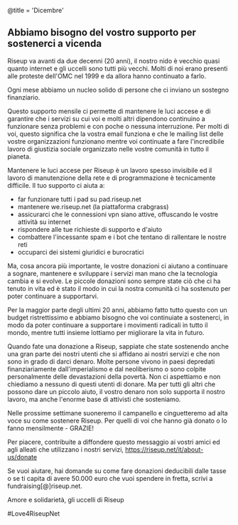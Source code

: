 @title = 'Dicembre'

Abbiamo bisogno del vostro supporto per sostenerci a vicenda
------------------------------------------------------------

Riseup va avanti da due decenni (20 anni), il nostro nido è vecchio quasi quanto internet e gli uccelli sono tutti più vecchi. Molti di noi erano presenti alle proteste dell'OMC nel 1999 e da allora hanno continuato a farlo.

Ogni mese abbiamo un nucleo solido di persone che ci inviano un sostegno finanziario.

Questo supporto mensile ci permette di mantenere le luci accese e di garantire che i servizi su cui voi e molti altri dipendono continuino a funzionare senza problemi e con poche o nessuna interruzione. Per molti di voi, questo significa che la vostra email funziona e che le mailing list delle vostre organizzazioni funzionano mentre voi continuate a fare l'incredibile lavoro di giustizia sociale organizzato nelle vostre comunità in tutto il pianeta.

Mantenere le luci accese per Riseup è un lavoro spesso invisibile ed il lavoro di manutenzione della rete e di programmazione è tecnicamente difficile. Il tuo supporto ci aiuta a:

* far funzionare tutti i pad su pad.riseup.net 
* mantenere we.riseup.net (la piattaforma crabgrass) 
* assicurarci che le connessioni vpn siano attive, offuscando le vostre attività su internet 
* rispondere alle tue richieste di supporto e d'aiuto 
* combattere l'incessante spam e i bot che tentano di rallentare le nostre reti 
* occuparci dei sistemi giuridici e burocratici 

Ma, cosa ancora più importante, le vostre donazioni ci aiutano a continuare a sognare, mantenere e sviluppare i servizi man mano che la tecnologia cambia e si evolve. Le piccole donazioni sono sempre state ciò che ci ha tenuto in vita ed è stato il modo in cui la nostra comunità ci ha sostenuto per poter continuare a supportarvi.

Per la maggior parte degli ultimi 20 anni, abbiamo fatto tutto questo con un budget ristrettissimo e abbiamo bisogno che voi continuiate a sostenerci, in modo da poter continuare a supportare i movimenti radicali in tutto il mondo, mentre tutti insieme lottiamo per migliorare la vita in futuro.

Quando fate una donazione a Riseup, sappiate che state sostenendo anche una gran parte dei nostri utenti che si affidano ai nostri servizi e che non sono in grado di darci denaro. Molte persone vivono in paesi depredati finanziariamente dall'imperialismo e dal neoliberismo o sono colpite personalmente delle devastazioni della povertà. Non ci aspettiamo e non chiediamo a nessuno di questi utenti di donare. Ma per tutti gli altri che possono dare un piccolo aiuto, il vostro denaro non solo supporta il nostro lavoro, ma anche l'enorme base di attivisti che sosteniamo.

Nelle prossime settimane suoneremo il campanello e cinguetteremo ad alta voce su come sostenere Riseup. Per quelli di voi che hanno già donato o lo fanno mensilmente - GRAZIE! 

Per piacere, contribuite a diffondere questo messaggio ai vostri amici ed agli alleati che utilizzano i nostri servizi, https://riseup.net/it/about-us/donate

Se vuoi aiutare, hai domande su come fare donazioni deducibili dalle tasse o se ti capita di avere 50.000 euro che vuoi spendere in fretta, scrivi a fundraising[@]riseup.net.

Amore e solidarietà,
gli uccelli di Riseup

\#Love4RiseupNet
